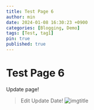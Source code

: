 ```yaml
---
title: Test Page 6
author: min
date: 2024-01-08 16:30:23 +0900
categories: [Blogging, Demo]
tags: [Test, tag1]
pin: true
published: true
---
```


# Test Page 6

Update page!

> Edit Update Date!
![imgtitle](https://chirpy-img.netlify.app/commons/devices-mockup.png)
